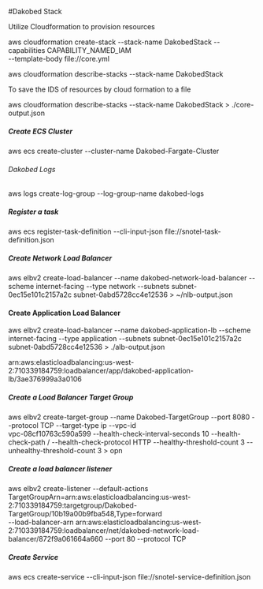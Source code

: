 #Dakobed Stack

Utilize Cloudformation to provision resources


aws cloudformation create-stack --stack-name DakobedStack --capabilities CAPABILITY_NAMED_IAM \
--template-body file://core.yml   

aws cloudformation describe-stacks --stack-name DakobedStack

To save the IDS of resources by cloud formation to a file 

aws cloudformation describe-stacks --stack-name DakobedStack > ./core-output.json


##### Create ECS Cluster

aws ecs create-cluster --cluster-name Dakobed-Fargate-Cluster

###### Dakobed Logs
aws logs create-log-group --log-group-name dakobed-logs

##### Register a task
aws ecs register-task-definition --cli-input-json file://snotel-task-definition.json


##### Create Network Load Balancer
aws elbv2 create-load-balancer --name dakobed-network-load-balancer --scheme internet-facing --type network --subnets subnet-0ec15e101c2157a2c subnet-0abd5728cc4e12536 > ~/nlb-output.json


#### Create Application Load Balancer
aws elbv2 create-load-balancer --name dakobed-application-lb --scheme internet-facing --type application --subnets subnet-0ec15e101c2157a2c subnet-0abd5728cc4e12536 > ./alb-output.json


arn:aws:elasticloadbalancing:us-west-2:710339184759:loadbalancer/app/dakobed-application-lb/3ae376999a3a0106

##### Create a Load Balancer Target Group




aws elbv2 create-target-group --name Dakobed-TargetGroup --port 8080 --protocol TCP --target-type ip --vpc-id \
 vpc-08cf10763c590a599 --health-check-interval-seconds 10 --health-check-path / --health-check-protocol HTTP --healthy-threshold-count 3 --unhealthy-threshold-count 3 > opn

##### Create a load balancer listener
aws elbv2 create-listener --default-actions TargetGroupArn=arn:aws:elasticloadbalancing:us-west-2:710339184759:targetgroup/Dakobed-TargetGroup/10b19a00b9fba548,Type=forward \
 --load-balancer-arn arn:aws:elasticloadbalancing:us-west-2:710339184759:loadbalancer/net/dakobed-network-load-balancer/872f9a061664a660 --port 80 --protocol TCP
 
##### Create Service
aws ecs create-service --cli-input-json file://snotel-service-definition.json
